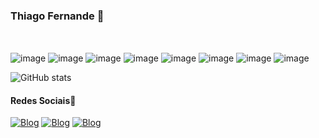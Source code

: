 ### Thiago Fernande 🤖 <!-- Criar emoji meu (personalizado -->
<br>

<img align="center" alt="image" src="https://img.shields.io/badge/Unity-100000?style=for-the-badge&logo=unity&logoColor=white"> <img align="center" alt="image" src="https://img.shields.io/badge/C%23-239120?style=for-the-badge&logo=c-sharp&logoColor=white"> 
<img align="center" alt="image" src="https://img.shields.io/badge/C%2B%2B-00599C?style=for-the-badge&logo=c%2B%2B&logoColor=white">
<img align="center" alt="image" src="https://img.shields.io/badge/-00599C?style=for-the-badge&logo=c&logoColor=white">
<img align="center" alt="image" src="https://img.shields.io/badge/Java-ED8B00?style=for-the-badge&logo=java&logoColor=white">
<img align="center" alt="image" src="https://img.shields.io/badge/Python-14354C?style=for-the-badge&logo=python&logoColor=white">
<img align="center" alt="image" src="https://img.shields.io/badge/HTML5-E34F26?style=for-the-badge&logo=html5&logoColor=white">
<img align="center" alt="image" src="https://img.shields.io/badge/CSS3-1572B6?style=for-the-badge&logo=css3&logoColor=white">

![GitHub stats](https://github-readme-stats.vercel.app/api?username=TagFernandes&show_icons=true&theme=radical)


<h4>Redes Sociais📱</h4>

[![Blog](https://img.shields.io/badge/LinkedIn-0077B5?style=for-the-badge&logo=linkedin&logoColor=white)](https://www.linkedin.com/in/tagfernandes)
[![Blog](https://img.shields.io/badge/Instagram-E4405F?style=for-the-badge&logo=instagram&logoColor=white)](https://www.instagram.com/tagfernandes/)
[![Blog](https://img.shields.io/badge/Facebook-1877F2?style=for-the-badge&logo=facebook&logoColor=white)](https://www.facebook.com/TAGFernandes/)
